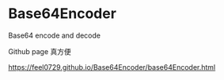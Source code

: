 # Base64Encoder
Base64 encode and decode

Github page 真方便

https://feel0729.github.io/Base64Encoder/base64Encoder.html

